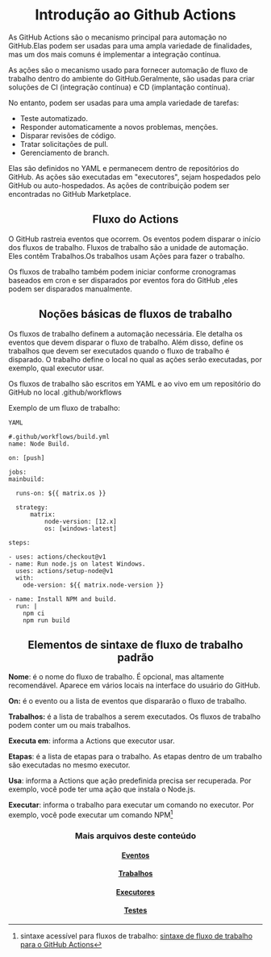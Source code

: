 <h1 align=center> Introdução ao Github Actions </h1>

As GitHub Actions são o mecanismo principal para automação no GitHub.Elas podem ser usadas para uma ampla variedade de finalidades, mas um dos mais comuns é implementar a integração contínua.

As ações são o mecanismo usado para fornecer automação de fluxo de trabalho dentro do ambiente do GitHub.Geralmente, são usadas para criar soluções de CI (integração contínua) e CD (implantação contínua).

No entanto, podem ser usadas para uma ampla variedade de tarefas:
* Teste automatizado.
* Responder automaticamente a novos problemas, menções.
* Disparar revisões de código.
* Tratar solicitações de pull.
* Gerenciamento de branch.

Elas são definidos no YAML e permanecem dentro de repositórios do GitHub. As ações são executadas em "executores", sejam hospedados pelo GitHub ou auto-hospedados. As ações de contribuição podem ser encontradas no GitHub Marketplace.

<h2 align=center> Fluxo do Actions</h2>

O GitHub rastreia eventos que ocorrem. Os eventos podem disparar o início dos fluxos de trabalho. Fluxos de trabalho são a unidade de automação. Eles contêm Trabalhos.Os trabalhos usam Ações para fazer o trabalho.

Os fluxos de trabalho também podem iniciar conforme cronogramas baseados em cron e ser disparados por eventos fora do GitHub ,eles podem ser disparados manualmente.


<h2 align=center> Noções básicas de fluxos de trabalho </h2>

Os fluxos de trabalho definem a automação necessária. Ele detalha os eventos que devem disparar o fluxo de trabalho. Além disso, define os trabalhos que devem ser executados quando o fluxo de trabalho é disparado. O trabalho define o local no qual as ações serão executadas, por exemplo, qual executor usar.

Os fluxos de trabalho são escritos em YAML e ao vivo em um repositório do GitHub no local .github/workflows

Exemplo de um fluxo de trabalho:

`YAML`

    #.github/workflows/build.yml
    name: Node Build.

    on: [push]

    jobs:
    mainbuild: 
 
      runs-on: ${{ matrix.os }}
     
      strategy:
          matrix:
              node-version: [12.x]
              os: [windows-latest]
         
    steps:

    - uses: actions/checkout@v1
    - name: Run node.js on latest Windows.
      uses: actions/setup-node@v1
      with:
        ode-version: ${{ matrix.node-version }}

    - name: Install NPM and build.
      run: |
        npm ci
        npm run build

<h2 align=center> Elementos de sintaxe de fluxo de trabalho padrão</h2>

**Nome**: é o nome do fluxo de trabalho. É opcional, mas altamente recomendável. Aparece em vários locais na interface do usuário do GitHub.

**On:** é o evento ou a lista de eventos que dispararão o fluxo de trabalho.

**Trabalhos:** é a lista de trabalhos a serem executados. Os fluxos de trabalho podem conter um ou mais trabalhos.

**Executa em**: informa a Actions que executor usar.

**Etapas**: é a lista de etapas para o trabalho. As etapas dentro de um trabalho são executadas no mesmo executor.

**Usa**: informa a Actions que ação predefinida precisa ser recuperada. Por exemplo, você pode ter uma ação que instala o Node.js.

**Executar**: informa o trabalho para executar um comando no executor. Por exemplo, você pode executar um comando NPM[^1]







<h3 align=center>Mais arquivos deste conteúdo</h3>

<h4 align=center><a href="https://github.com/IsabellaSMA/Git_Github/blob/main/github/github-eventos.md">Eventos</a></h4>
<h4 align=center><a href="https://github.com/IsabellaSMA/Git_Github/blob/main/github/github-trabalhos.md">Trabalhos</a></h4>
<h4 align=center><a href="https://github.com/IsabellaSMA/Git_Github/blob/main/github/github-executores.md">Executores</a></h4>
<h4 align=center><a href="https://github.com/IsabellaSMA/Git_Github/blob/main/github/github-testes.md">Testes</a></h4>

[^1]:sintaxe acessível para fluxos de trabalho: [sintaxe de fluxo de trabalho para o GitHub Actions](https://docs.github.com/pt/actions/writing-workflows/workflow-syntax-for-github-actions)
